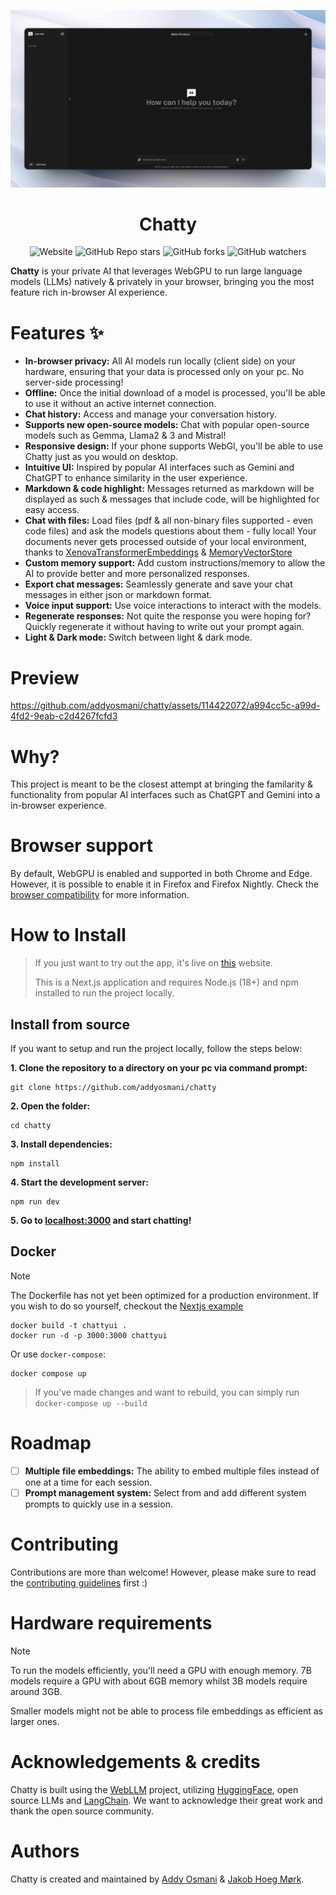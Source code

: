 <div align="center">
  
  [<img src="demo-img.jpg">](https://chattyui.com/)
  
</div>

<h1 align="center">
  Chatty
</h1>

<div align="center">
  
![Website](https://img.shields.io/website?url=https%3A%2F%2Fchattyui.com%2F) ![GitHub Repo stars](https://img.shields.io/github/stars/addyosmani/chatty) ![GitHub forks](https://img.shields.io/github/forks/addyosmani/chatty) ![GitHub watchers](https://img.shields.io/github/watchers/addyosmani/chatty)

</div>

**Chatty** is your private AI that leverages WebGPU to run large language models (LLMs) natively & privately in your browser, bringing you the most feature rich in-browser AI experience.

# Features ✨

- **In-browser privacy:** All AI models run locally (client side) on your hardware, ensuring that your data is processed only on your pc. No server-side processing!
- **Offline:** Once the initial download of a model is processed, you'll be able to use it without an active internet connection.
- **Chat history:** Access and manage your conversation history.
- **Supports new open-source models:** Chat with popular open-source models such as Gemma, Llama2 & 3 and Mistral!
- **Responsive design:** If your phone supports WebGl, you'll be able to use Chatty just as you would on desktop.
- **Intuitive UI:** Inspired by popular AI interfaces such as Gemini and ChatGPT to enhance similarity in the user experience.
- **Markdown & code highlight:** Messages returned as markdown will be displayed as such & messages that include code, will be highlighted for easy access.
- **Chat with files:** Load files (pdf & all non-binary files supported - even code files) and ask the models questions about them - fully local! Your documents never gets processed outside of your local environment, thanks to [XenovaTransformerEmbeddings](https://huggingface.co/Xenova/all-MiniLM-L6-v2) & [MemoryVectorStore](https://js.langchain.com/v0.1/docs/integrations/vectorstores/memory/)
- **Custom memory support:** Add custom instructions/memory to allow the AI to provide better and more personalized responses.
- **Export chat messages:** Seamlessly generate and save your chat messages in either json or markdown format.
- **Voice input support:** Use voice interactions to interact with the models.
- **Regenerate responses:** Not quite the response you were hoping for? Quickly regenerate it without having to write out your prompt again.
- **Light & Dark mode:** Switch between light & dark mode.

# Preview

https://github.com/addyosmani/chatty/assets/114422072/a994cc5c-a99d-4fd2-9eab-c2d4267fcfd3

# Why?

This project is meant to be the closest attempt at bringing the familarity & functionality from popular AI interfaces such as ChatGPT and Gemini into a in-browser experience.

# Browser support

By default, WebGPU is enabled and supported in both Chrome and Edge. However, it is possible to enable it in Firefox and Firefox Nightly.
Check the [browser compatibility](https://developer.mozilla.org/en-US/docs/Web/API/WebGPU_API#browser_compatibility) for more information.

# How to Install

> If you just want to try out the app, it's live on [this](https://chattyui.com) website.
>
> This is a Next.js application and requires Node.js (18+) and npm installed to run the project locally.

## Install from source

If you want to setup and run the project locally, follow the steps below:

**1. Clone the repository to a directory on your pc via command prompt:**

```
git clone https://github.com/addyosmani/chatty
```

**2. Open the folder:**

```
cd chatty
```

**3. Install dependencies:**

```
npm install
```

**4. Start the development server:**

```
npm run dev
```

**5. Go to [localhost:3000](http://localhost:3000) and start chatting!**

## Docker

> [!NOTE]  
> The Dockerfile has not yet been optimized for a production environment. If you wish to do so yourself, checkout the [Nextjs example](https://github.com/vercel/next.js/blob/canary/examples/with-docker/Dockerfile)

```
docker build -t chattyui .
docker run -d -p 3000:3000 chattyui
```

Or use `docker-compose`:

```
docker compose up
```

> If you've made changes and want to rebuild, you can simply run `docker-compose up --build`

# Roadmap

- [ ] **Multiple file embeddings:** The ability to embed multiple files instead of one at a time for each session.
- [ ] **Prompt management system:** Select from and add different system prompts to quickly use in a session.

# Contributing

Contributions are more than welcome! However, please make sure to read the [contributing guidelines](https://github.com/addyosmani/chatty/blob/main/CONTRIBUTING.md) first :)

# Hardware requirements

> [!NOTE]  
> To run the models efficiently, you'll need a GPU with enough memory. 7B models require a GPU with about 6GB memory whilst 3B models require around 3GB.
>
> Smaller models might not be able to process file embeddings as efficient as larger ones.

# Acknowledgements & credits

Chatty is built using the [WebLLM](https://github.com/mlc-ai/web-llm) project, utilizing [HuggingFace](https://huggingface.co/), open source LLMs and [LangChain](https://www.langchain.com/). We want to acknowledge their great work and thank the open source community.

# Authors

Chatty is created and maintained by [Addy Osmani](https://github.com/addyosmani/) & [Jakob Hoeg Mørk](https://github.com/jakobhoeg).
